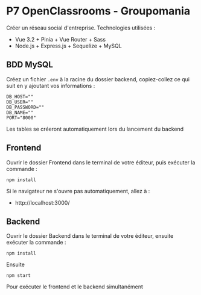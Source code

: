 # P7 OpenClassrooms - Groupomania

Créer un réseau social d'entreprise.
Technologies utilisées :

- Vue 3.2 + Pinia + Vue Router + Sass
- Node.js + Express.js + Sequelize + MySQL

## BDD MySQL

Créez un fichier `.env` à la racine du dossier backend, copiez-collez ce qui suit en y ajoutant vos informations :

    DB_HOST=""
    DB_USER=""
    DB_PASSWORD=""
    DB_NAME=""
    PORT="8000"

Les tables se créeront automatiquement lors du lancement du backend

## Frontend

Ouvrir le dossier Frontend dans le terminal de votre éditeur, puis exécuter la commande :

    npm install

Si le navigateur ne s'ouvre pas automatiquement, allez à :

- http://localhost:3000/

## Backend

Ouvrir le dossier Backend dans le terminal de votre éditeur, ensuite exécuter la commande :

    npm install

Ensuite

    npm start

Pour exécuter le frontend et le backend simultanément
